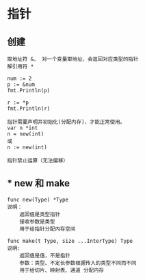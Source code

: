 # 指针

## 创建
    取地址符 &， 对一个变量取地址，会返回对应类型的指针
    解引用符 *

    num := 2
    p := &num
    fmt.Println(p)

    r := *p
    fmt.Println(r)

    指针需要声明并初始化(分配内存)，才能正常使用。
    var n *int
    n = new(int)
    或
    n := new(int)

    指针禁止运算（无法偏移）
    
## * new 和 make

    func new(Type) *Type
    说明：
        返回值是类型指针
        接收参数是类型
        用于给指针分配内存空间

    func make(t Type, size ...InterType) Type
    说明:
        返回值是值，不是指针
        参数：类型、不定长参数根据传入的类型不同而不同
        用于给切片、映射表、通道 分配内存

    